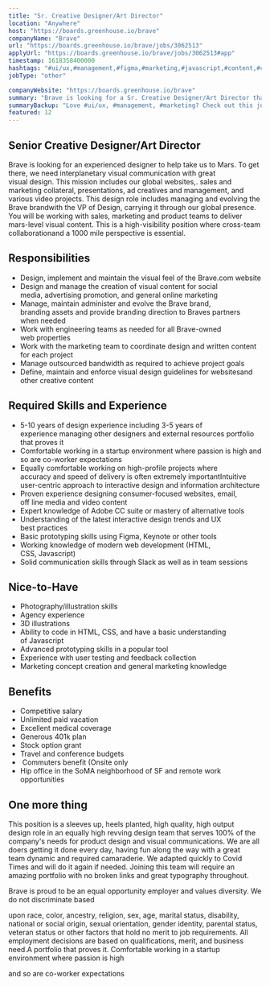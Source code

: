 ```yaml
---
title: "Sr. Creative Designer/Art Director"
location: "Anywhere"
host: "https://boards.greenhouse.io/brave"
companyName: "Brave"
url: "https://boards.greenhouse.io/brave/jobs/3062513"
applyUrl: "https://boards.greenhouse.io/brave/jobs/3062513#app"
timestamp: 1618358400000
hashtags: "#ui/ux,#management,#figma,#marketing,#javascript,#content,#css,#html,#branding,#socialmedia,#sales"
jobType: "other"

companyWebsite: "https://boards.greenhouse.io/brave"
summary: "Brave is looking for a Sr. Creative Designer/Art Director that has 5-10 years of design experience including 3-5 years of experience managing other designers and external resources portfolio that proves it."
summaryBackup: "Love #ui/ux, #management, #marketing? Check out this job post!"
featured: 12
---
```


## Senior Creative Designer/Art Director

Brave is looking for an experienced designer to help take us to Mars. To get there, we need interplanetary visual communication with great visual design. This mission includes our global websites,. sales and marketing collateral, presentations, ad creatives and management, and various video projects. This design role includes managing and evolving the Brave brandwith the VP of Design, carrying it through our global presence. You will be working with sales, marketing and product teams to deliver mars-level visual content. This is a high-visibility position where cross-team collaborationand a 1000 mile perspective is essential.

## Responsibilities

*   Design, implement and maintain the visual feel of the Brave.com website
*   Design and manage the creation of visual content for social media, advertising promotion, and general online marketing
*   Manage, maintain administer and evolve the Brave brand, branding assets and provide branding direction to Braves partners when needed
*   Work with engineering teams as needed for all Brave-owned web properties
*   Work with the marketing team to coordinate design and written content for each project
*   Manage outsourced bandwidth as required to achieve project goals
*   Define, maintain and enforce visual design guidelines for websitesand other creative content

## Required Skills and Experience

*   5-10 years of design experience including 3-5 years of experience managing other designers and external resources portfolio that proves it
*   Comfortable working in a startup environment where passion is high and so are co-worker expectations 
*   Equally comfortable working on high-profile projects where accuracy and speed of delivery is often extremely importantIntuitive user-centric approach to interactive design and information architecture
*   Proven experience designing consumer-focused websites, email, off line media and video content
*   Expert knowledge of Adobe CC suite or mastery of alternative tools
*   Understanding of the latest interactive design trends and UX best practices
*   Basic prototyping skills using Figma, Keynote or other tools
*   Working knowledge of modern web development (HTML, CSS, Javascript)
*   Solid communication skills through Slack as well as in team sessions 

## Nice-to-Have

*   Photography/illustration skills
*   Agency experience
*   3D illustrations
*   Ability to code in HTML, CSS, and have a basic understanding of Javascript
*   Advanced prototyping skills in a popular tool
*   Experience with user testing and feedback collection
*   Marketing concept creation and general marketing knowledge

## Benefits

*   Competitive salary
*   Unlimited paid vacation
*   Excellent medical coverage
*   Generous 401k plan
*   Stock option grant
*   Travel and conference budgets
*    Commuters benefit (Onsite only
*   Hip office in the SoMA neighborhood of SF and remote work opportunities

## One more thing

This position is a sleeves up, heels planted, high quality, high output design role in an equally high revving design team that serves 100% of the company's needs for product design and visual communications. We are all doers getting it done every day, having fun along the way with a great team dynamic and required camaraderie. We adapted quickly to Covid Times and will do it again if needed. Joining this team will require an amazing portfolio with no broken links and great typography throughout.

Brave is proud to be an equal opportunity employer and values diversity. We do not discriminate based

upon race, color, ancestry, religion, sex, age, marital status, disability, national or social origin, sexual orientation, gender identity, parental status, veteran status or other factors that hold no merit to job requirements. All employment decisions are based on qualifications, merit, and business need.A portfolio that proves it. Comfortable working in a startup environment where passion is high

and so are co-worker expectations
